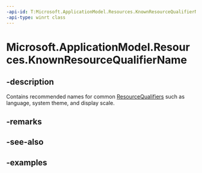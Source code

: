 ```yaml
---
-api-id: T:Microsoft.ApplicationModel.Resources.KnownResourceQualifierName
-api-type: winrt class
---
```


# Microsoft.ApplicationModel.Resources.KnownResourceQualifierName

<!--
public static class KnownResourceQualifierName
-->


## -description

Contains recommended names for common [ResourceQualifiers](resourcequalifiers.md) such as language, system theme, and display scale.

## -remarks

## -see-also

## -examples


